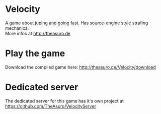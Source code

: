 Velocity
========

A game about juping and going fast. Has source-engine style strafing mechanics.  
More infos at http://theasuro.de

Play the game
=======

Download the compiled game here: http://theasuro.de/Velocity/download

Dedicated server
=======

The dedicated server for this game has it's own project at https://github.com/TheAsuro/VelocityServer
